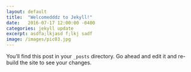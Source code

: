 ```yaml
---
layout: default
title:  "Welcomedddz to Jekyll!"
date:   2016-07-17 12:00:00 -0400
categories: jekyll update
excerpt: asdfa;lkjasd f;lkj sadf
image: /images/pic03.jpg
---
```

You’ll find this post in your `_posts` directory. Go ahead and edit it and re-build the site to see your changes.
